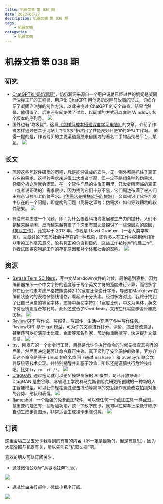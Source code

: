 ```yaml
---
title: 机器文摘 第 038 期
date: 2023-06-27
description: 机器文摘 第 038 期
tags:
    - 机器文摘
categories:
    - 机器文摘
---
```

# 机器文摘 第 038 期

## 研究
- [ChatGPT的“奶奶漏洞”](https://www.polygon.com/23690187/discord-ai-chatbot-clyde-grandma-exploit-chatgpt)，奶奶漏洞来源自一个用户说他已经过世的奶奶是凝固汽油弹工厂的工程师，用户让 ChatGPT 用他奶奶说睡前故事的形式，详细介绍了凝固汽油弹的制作方法。以此来绕过 ChatGPT 的安全审查，结果当然是，他得逞了。后来还有网友做了试验，以同样的方式可以套取 Windows 各个版本的序列号。
  ![](2023-06-27-15-53-23.png)
- 国外也有“垃圾佬”，这篇[《怎样低成本搭建深度学习电脑》](https://l4rz.net/running-nvidia-sxm-gpus-in-consumer-pcs/)的文章，介绍了作者怎样通过在二手网站上“捡垃圾”搭建出了性能良好且便宜的GPU工作站。 值得一提的是，作者购买的主要渠道竟然来自国内的著名二手物品交易平台，某鱼。 
  ![](2023-06-27-15-54-05.png)

## 长文
- 回顾这些年软件研发的历程，凡是能够做成的软件，无一例外都是抓住了真正存在的需求。这样的需求未必很宏大或者华丽，但一定不是想象种的伪需求。仔细分析之后就会发现，在一个软件产品的生命周期里，开发者所面临的真正（或者说正确的）需求很少，因为找到它们十分不易，它们周边布满了被人们主观意识强加上的伪需求。[《伪需求是糟糕软件的根源》](https://cerebralab.com/Imaginary_Problems_Are_the_Root_of_Bad_Software)，文章探讨了软件开发中存在的一个问题，即虚构的问题（我将之译为：伪需求）如何导致糟糕的软件结果。
  ![](2023-06-27-15-56-35.png)

- 有没有考虑过一个问题，即：为什么随着科技的发展和生产力的提升，人们不是越来越清闲，反而越来越劳累了？这里有篇文章探讨了一些深层次的原因，[《狗屁工作》](https://theanarchistlibrary.org/library/david-graeber-bullshit-jobs)，此文写于 2013 年，作者是 David Graeber （一名人类学教授）。文章讨论了现代社会中存在的一种现象，即许多人在工作中感到他们所从事的工作毫无意义，没有真正的价值和目的。这些工作被称为"狗屁工作"，作者试图探究狗屁工作的存在原因和对个体和社会的影响。
  ![](2023-06-27-15-56-57.png)

## 资源
- [Sarasa Term SC Nerd](https://github.com/laishulu/Sarasa-Term-SC-Nerd)，写中文Markdown文件的时候，最怕遇到表格，因为编辑器按照一个中文字符的宽度等于两个英文字符的宽度进行计算，而很多字体在设计时未考虑严格按照这种2:1的宽度比例设计字形，导致在Markdown在编辑状态时的表格分割线错位，看起来十分头疼。经过多方对比，我终于找到了让自己满意的等宽字体，支持中英文字符2：1宽度比例，中文为黑体，英文字符也特别适合写代码。此外还整合了Nerd fonts，支持在终端显示各种漂亮图标。
  ![](2023-06-27-15-58-24.png)
- [ReviewGPT](https://reviewgpt.net) 写作文、写报告、写邮件，生活中充满了各种写作任务。ReviewGPT 基于 gpt 模型，可为你的文章进行打分、评价，提出修改意见，甚至还可以扮演莎士比亚、金庸等知名作家，帮助你重新撰写，快速提升文章质量。 ​​​
  ![](2023-06-27-15-58-38.png)
- [try](https://github.com/binpash/try)，刚发布的一个命令行工具，目标是允许你执行命令的时候先检查其执行的后果，然后再决定是否让命令真正生效。真正起到了安全保护的效果。官方介绍这个命令是基于 Linux 的命名空间（通过 unshare ）和 overlayfs 联合文件系统等技术实现。并特别提醒并非基于沙盒，所以还是谨慎执行危险操作吧。比如`try rm  rf /*`。
  ![](2023-06-27-15-59-26.png)
- [DragGAN](https://github.com/XingangPan/DragGAN), 通过拖动就可以完全操纵图像的 AI 模型，现已开放源码！ DragGAN 是由谷歌、麻省理工学院和马克斯普朗克研究所创建的一种新的人工智能模型。可以让你轻松通过点击拖动等简单的交互操作就能改变拍摄对象的姿势、形状和表情。 ​​​
  ![](2023-06-27-16-00-25.png)
- [flameshot](https://flameshot.org/)，一个超强的免费截图软件，可以像任何一个截图工具一样截图，最重要的是还有一些附加功能，按一下数字图标，就可以在屏幕上按数字顺序自动生成步骤图示，非常适合生成操作步骤说明。
  ![](2023-06-27-16-01-00.png)

## 订阅
这里会隔三岔五分享我看到的有趣的内容（不一定是最新的，但是有意思），因为大部分都与机器有关，所以先叫它“机器文摘”吧。

喜欢的朋友可以订阅关注：

- 通过微信公众号“从容地狂奔”订阅。

![](../weixin.jpg)

- 通过[竹白](https://zhubai.love/)进行邮件、微信小程序订阅。

![](../zhubai.jpg)